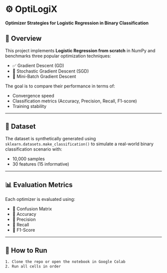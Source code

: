 # ⚙️ OptiLogiX  
**Optimizer Strategies for Logistic Regression in Binary Classification**

## 📘 Overview

This project implements **Logistic Regression from scratch** in NumPy and benchmarks three popular optimization techniques:

- ✅ Gradient Descent (GD)  
- 🔄 Stochastic Gradient Descent (SGD)  
- 🔀 Mini-Batch Gradient Descent  

The goal is to compare their performance in terms of:
- Convergence speed
- Classification metrics (Accuracy, Precision, Recall, F1-score)
- Training stability

---

## 📂 Dataset

The dataset is synthetically generated using `sklearn.datasets.make_classification()` to simulate a real-world binary classification scenario with:
- 10,000 samples
- 30 features (15 informative)

---

## 📊 Evaluation Metrics

Each optimizer is evaluated using:
- 🔹 Confusion Matrix
- 🔹 Accuracy
- 🔹 Precision
- 🔹 Recall
- 🔹 F1-Score

---

## 🚀 How to Run

```bash
1. Clone the repo or open the notebook in Google Colab
2. Run all cells in order

